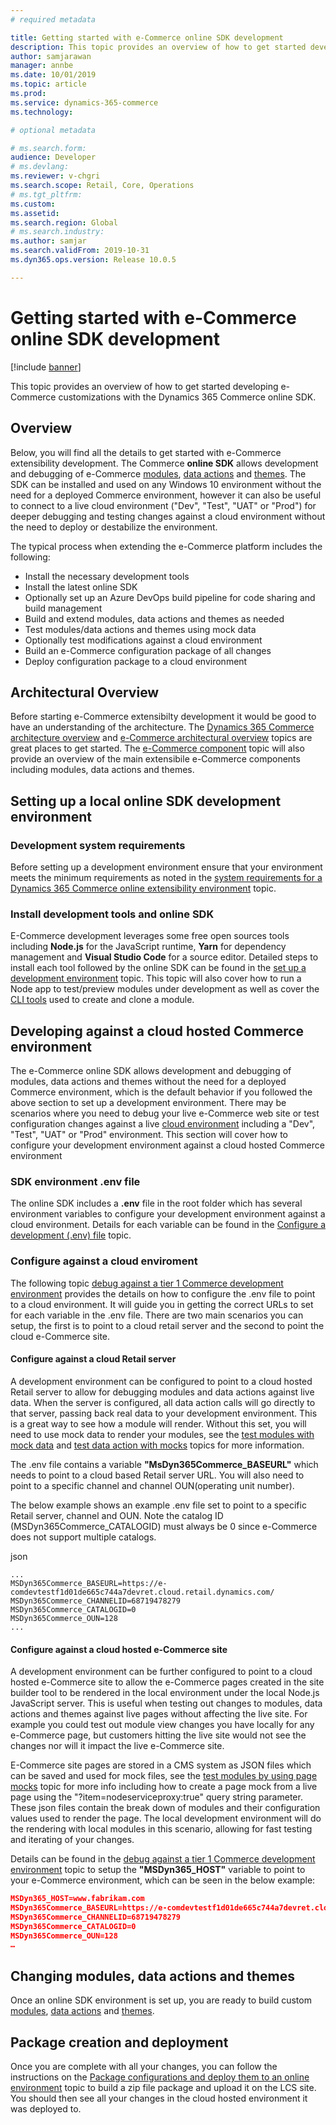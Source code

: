 ```yaml
---
# required metadata

title: Getting started with e-Commerce online SDK development
description: This topic provides an overview of how to get started developing e-Commerce customizations with the Dynamics 365 Commerce online SDK.
author: samjarawan
manager: annbe
ms.date: 10/01/2019
ms.topic: article
ms.prod: 
ms.service: dynamics-365-commerce
ms.technology: 

# optional metadata

# ms.search.form: 
audience: Developer
# ms.devlang: 
ms.reviewer: v-chgri
ms.search.scope: Retail, Core, Operations
# ms.tgt_pltfrm: 
ms.custom: 
ms.assetid: 
ms.search.region: Global
# ms.search.industry: 
ms.author: samjar
ms.search.validFrom: 2019-10-31
ms.dyn365.ops.version: Release 10.0.5

---
```

# Getting started with e-Commerce online SDK development

[!include [banner](../includes/banner.md)]

This topic provides an overview of how to get started developing e-Commerce customizations with the Dynamics 365 Commerce online SDK.

## Overview
Below, you will find all the details to get started with e-Commerce extensibility development. The Commerce **online SDK** allows development and debugging of e-Commerce [modules](modules-overview.md), [data actions](data-actions.md) and [themes](theming.md).  The SDK can be installed and used on any Windows 10 environment without the need for a deployed Commerce environment, however it can also be useful to connect to a live cloud environment ("Dev", "Test", "UAT" or "Prod") for deeper debugging and testing changes against a cloud environment without the need to deploy or destabilize the environment.

The typical process when extending the e-Commerce platform includes the following:
* Install the necessary development tools
* Install the latest online SDK
* Optionally set up an Azure DevOps build pipeline for code sharing and build management
* Build and extend modules, data actions and themes as needed
* Test modules/data actions and themes using mock data
* Optionally test modifications against a cloud environment
* Build an e-Commerce configuration package of all changes
* Deploy configuration package to a cloud environment

## Architectural Overview
Before starting e-Commerce extensibilty development it would be good to have an understanding of the architecture.  The [Dynamics 365 Commerce architecture overview](../commerce-architecture.md) and [e-Commerce architectural overview](architectural-overview.md) topics are great places to get started.  The [e-Commerce component](ecommerce-components.md) topic will also provide an overview of the main extensibile e-Commerce components including modules, data actions and themes.


## Setting up a local online SDK development environment

### Development system requirements
Before setting up a development environment ensure that your environment meets the minimum requirements as noted in the [system requirements for a Dynamics 365 Commerce online extensibility environment](system-requirements.md) topic.

### Install development tools and online SDK
E-Commerce development leverages some free open sources tools including **Node.js** for the JavaScript runtime, **Yarn** for dependency management and **Visual Studio Code** for a source editor.  Detailed steps to install each tool followed by the online SDK can be found in the [set up a development environment](setup-dev-environment.md) topic.  This topic will also cover how to run a Node app to test/preview modules under development as well as cover the [CLI tools](cli-command-reference.md) used to create and clone a module.

## Developing against a cloud hosted Commerce environment
The e-Commerce online SDK allows development and debugging of modules, data actions and themes without the need for a deployed Commerce environment, which is the default behavior if you followed the above section to set up a development environment. There may be scenarios where you need to debug your live e-Commerce web site or test configuration changes against a live [cloud environment](https://docs.microsoft.com/en-us/dynamics365/fin-ops-core/dev-itpro/migration-upgrade/update-guide?toc=/dynamics365/commerce/toc.json#environments) including a "Dev", "Test", "UAT" or "Prod" environment.  This section will cover how to configure your development environment against a cloud hosted Commerce environment

### SDK environment .env file
The online SDK includes a **.env** file in the root folder which has several environment variables to configure your development environment against a cloud environment.  Details for each variable can be found in the [Configure a development (.env) file](configure-env-file.md) topic.  

### Configure against a cloud enviroment
The following topic [debug against a tier 1 Commerce development environment](debug-tier-1) provides the details on how to configure the .env file to point to a cloud environment.  It will guide you in getting the correct URLs to set for each variable in the .env file.  There are two main scenarios you can setup, the first is to point to a cloud retail server and the second to point the cloud e-Commerce site.

#### Configure against a cloud Retail server
A development environment can be configured to point to a cloud hosted Retail server to allow for debugging modules and data actions against live data.  When the server is configured, all data action calls will go directly to that server, passing back real data to your development environment.  This is a great way to see how a module will render.  Without this set, you will need to use mock data to render your modules, see the [test modules with mock data](test-module-mock.md) and [test data action with mocks](test-data-action-mocks.md) topics for more information.

The .env file contains a variable **"MsDyn365Commerce_BASEURL"** which needs to point to a cloud based Retail server URL. You will also need to point to a specific channel and channel OUN(operating unit number).

The below example shows an example .env file set to point to a specific Retail server, channel and OUN.  Note the catalog ID (MSDyn365Commerce_CATALOGID) must always be 0 since e-Commerce does not support multiple catalogs.

json
```
...
MSDyn365Commerce_BASEURL=https://e-comdevtestf1d01de665c744a7devret.cloud.retail.dynamics.com/
MSDyn365Commerce_CHANNELID=68719478279
MSDyn365Commerce_CATALOGID=0
MSDyn365Commerce_OUN=128
...
```

#### Configure against a cloud hosted e-Commerce site
A development environment can be further configured to point to a cloud hosted e-Commerce site to allow the e-Commerce pages created in the site builder tool to be rendered in the local environment under the local Node.js JavaScript server.  This is useful when testing out changes to modules, data actions and themes against live pages without affecting the live site.  For example you could test out module view changes you have locally for any e-Commerce page, but customers hitting the live site would not see the changes nor will it impact the live e-Commerce site.

E-Commerce site pages are stored in a CMS system as JSON files which can be saved and used for mock files, see the [test modules by using page mocks](test-page-mock.md) topic for more info including how to create a page mock from a live page using the "?item=nodeserviceproxy:true" query string parameter.  These json files contain the break down of modules and their configuration values used to render the page.  The local development environment will do the rendering with local modules in this scenario, allowing for fast testing and iterating of your changes.

Details can be found in the [debug against a tier 1 Commerce development environment](debug-tier-1) topic to setup the **"MSDyn365_HOST"** variable to point to your e-Commerce  environment, which can be seen in the below example:

```json
MSDyn365_HOST=www.fabrikam.com
MSDyn365Commerce_BASEURL=https://e-comdevtestf1d01de665c744a7devret.cloud.retail.dynamics.com/
MSDyn365Commerce_CHANNELID=68719478279
MSDyn365Commerce_CATALOGID=0
MSDyn365Commerce_OUN=128
…
```

## Changing modules, data actions and themes
Once an online SDK environment is set up, you are ready to build custom [modules](create-new-module.md), [data actions](data-actions.md) and [themes](create-theme.md).

## Package creation and deployment
Once you are complete with all your changes, you can follow the instructions on the [Package configurations and deploy them to an online environment](package-deploy.md) topic to build a zip file package and upload it on the LCS site.  You should then see all your changes in the cloud hosted environment it was deployed to.
